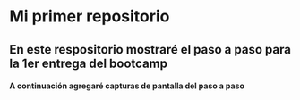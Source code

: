 # Mi primer repositorio

## En este respositorio mostraré el paso a paso para la 1er entrega del bootcamp


#### A continuación agregaré capturas de pantalla del paso a paso

